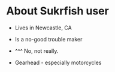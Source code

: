 # About Sukrfish user

- Lives in Newcastle, CA
- Is a no-good trouble maker
- ^^^ No, not really.

- Gearhead - especially motorcycles
